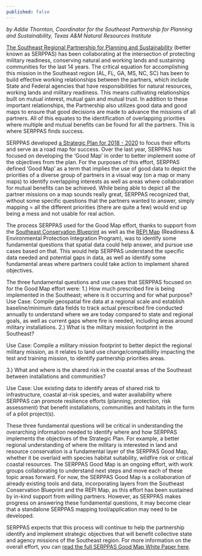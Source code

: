 ```yaml
---
published: false
---
```

_by Addie Thornton, Coordinator for the Southeast Partnership for Planning and Sustainability, Texas A&M Natural Resources Institute_

[The Southeast Regional Partnership for Planning and Sustainability](http://serppas.org/) (better known as SERPPAS) has been collaborating at the intersection of protecting military readiness, conserving natural and working lands and sustaining communities for the last 14 years. The critical equation for accomplishing this mission in the Southeast region (AL, FL, GA, MS, NC, SC) has been to build effective working relationships between the partners, which include State and Federal agencies that have responsibilities for natural resources, working lands and military readiness. This means cultivating relationships built on mutual interest, mutual gain and mutual trust. In addition to these important relationships, the Partnership also utilizes good data and good maps to ensure that good decisions are made to advance the missions of all partners. All of this equates to the identification of overlapping priorities where multiple and mutual benefits can be found for all the partners. This is where SERPPAS finds success.

SERPPAS developed [a Strategic Plan for 2018 - 2020](https://serppas.org/media/2658/2018-20_serppas_strategic-plan_062718_85x11_final.pdf) to focus their efforts and serve as a road map for success. Over the last year, SERPPAS has focused on developing the ‘Good Map’ in order to better implement some of the objectives from the plan. For the purposes of this effort, SERPPAS defined ‘Good Map’ as a term that implies the use of good data to depict the priorities of a diverse group of partners in a visual way (on a map or many maps) to identify overlapping interests as well as areas where collaboration for mutual benefits can be achieved. While being able to depict all the partner missions on a map sounds really great, SERPPAS recognized that, without some specific questions that the partners wanted to answer, simply mapping = all the different priorities (there are quite a few) would end up being a mess and not usable for real action. 

The process SERPPAS used for the Good Map effort, thanks to support from the [Southeast Conservation Blueprint](http://secassoutheast.org/blueprint) as well as the [REPI Map](https://repimap.org/) (Readiness & Environmental Protection Integration Program), was to identify some fundamental questions that spatial data could help answer, and pursue use cases based on that. This would help SERPPAS understand the specific data needed and potential gaps in data, as well as identify some fundamental areas where partners could take action to implement shared objectives. 

The three fundamental questions and use cases that SERPPAS focused on for the Good Map effort were: 
1.)	How much prescribed fire is being implemented in the Southeast; where is it occurring and for what purpose?
Use Case: Compile geospatial fire data at a regional scale and establish baseline/minimum data fields to track actual prescribed fire conducted annually to understand where we are today compared to state and regional goals, as well as current gaps where fire is needed, including areas around military installations. 
2.)	What is the military mission footprint in the Southeast?
	
Use Case: Compile a military mission footprint to better depict the regional military mission, as it relates to land use change/compatibility impacting the test and training mission, to identify partnership priorities areas.

3.)	What and where is the shared risk in the coastal areas of the Southeast between installations and communities?

Use Case: Use existing data to identify areas of shared risk to infrastructure, coastal at-risk species, and water availability where SERPPAS can promote resilience efforts (planning, protection, risk assessment) that benefit installations, communities and habitats in the form of a pilot project(s).

These three fundamental questions will be critical in understanding the overarching information needed to identify where and how SERPPAS implements the objectives of the Strategic Plan. For example, a better regional understanding of where the military is interested in land and resource conservation is a fundamental layer of the SERPPAS Good Map, whether it be overlaid with species habitat suitability, wildfire risk or critical coastal resources. The SERPPAS Good Map is an ongoing effort, with work groups collaborating to understand next steps and move each of these topic areas forward. For now, the SERPPAS Good Map is a collaboration of already existing tools and data, incorporating layers from the Southeast Conservation Blueprint and the REPI Map, as this effort has been sustained by in-kind support from willing partners. However, as SERPPAS makes progress on answering these fundamental questions, it may become clear that a standalone SERPPAS mapping tool/application may need to be developed. 

SERPPAS expects that this process will continue to help the partnership identify and implement strategic objectives that will benefit collective state and agency missions of the Southeast region. For more information on the overall effort, you can [read the full SERPPAS Good Map White Paper here](https://serppas.org/media/2729/the-serppas-good-map_white-paper_last-edit_3-27-2019.pdf).
